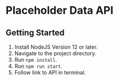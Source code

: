 # Placeholder Data API

## Getting Started

1. Install NodeJS Version 12 or later.
2. Navigate to the project directory.
3. Run `npm install`.
4. Run `npm run start`.
5. Follow link to API in terminal.